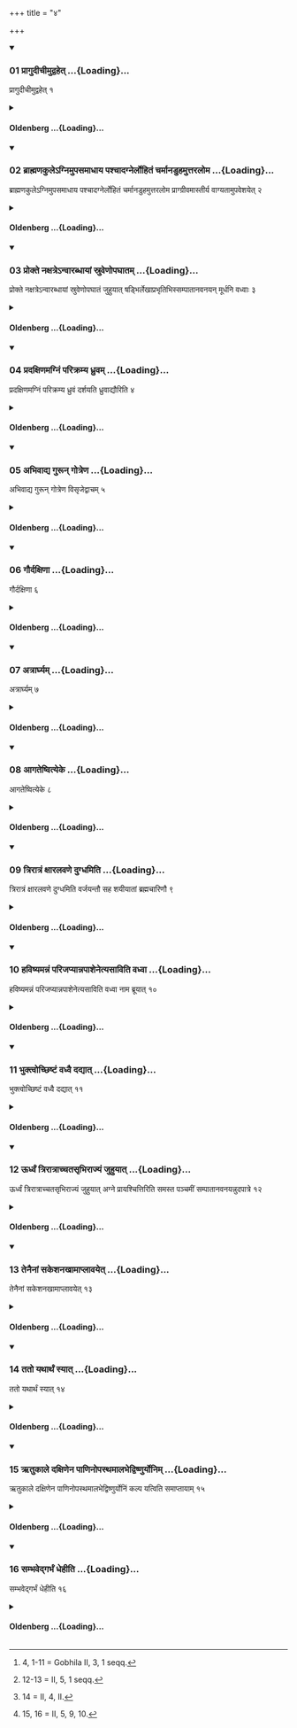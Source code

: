 +++
title = "४"

+++

<div class="js_include" includetitle="true" newlevelforh1="3" unfilled url="/vedAH_sAma/kauthumam/sUtram/drAhyAyaNaH/khAdira-gRhyam/vishvAsa-prastutiH/1/4/01_prAgudIchImudvahet.md">
<details open><summary><h3>01 प्रागुदीचीमुद्वहेत् ...{Loading}...</h3></summary>

प्रागुदीचीमुद्वहेत् १
</details>
</div>
<div class="js_include collapsed" newlevelforh1="4" title="Oldenberg" unfilled url="/vedAH_sAma/kauthumam/sUtram/drAhyAyaNaH/khAdira-gRhyam/sarvASh_TIkAH/1/4/01_prAgudIchImudvahet.md">
<details><summary><h4>Oldenberg ...{Loading}...</h4></summary>
<details><summary>मूलम्</summary>

प्रागुदीचीमुद्वहेत् १
</details>
<details><summary>Oldenberg</summary>

1 [^fn_996]. He should carry her away in a north-eastern direction.

[^fn_996]: 4, 1-11 = Gobhila II, 3, 1 seqq.
</details>
</details>
</div>
<div class="js_include" includetitle="true" newlevelforh1="3" unfilled url="/vedAH_sAma/kauthumam/sUtram/drAhyAyaNaH/khAdira-gRhyam/vishvAsa-prastutiH/1/4/02_brAhmaNakule-gnimupasamAdhAya_pashchAdagnerlohi.md">
<details open><summary><h3>02 ब्राह्मणकुलेऽग्निमुपसमाधाय पश्चादग्नेर्लोहितं चर्मानडुहमुत्तरलोम ...{Loading}...</h3></summary>

ब्राह्मणकुलेऽग्निमुपसमाधाय पश्चादग्नेर्लोहितं चर्मानडुहमुत्तरलोम प्राग्ग्रीवमास्तीर्य वाग्यतामुपवेशयेत् २
</details>
</div>
<div class="js_include collapsed" newlevelforh1="4" title="Oldenberg" unfilled url="/vedAH_sAma/kauthumam/sUtram/drAhyAyaNaH/khAdira-gRhyam/sarvASh_TIkAH/1/4/02_brAhmaNakule-gnimupasamAdhAya_pashchAdagnerlohi.md">
<details><summary><h4>Oldenberg ...{Loading}...</h4></summary>
<details><summary>मूलम्</summary>

ब्राह्मणकुलेऽग्निमुपसमाधाय पश्चादग्नेर्लोहितं चर्मानडुहमुत्तरलोम प्राग्ग्रीवमास्तीर्य वाग्यतामुपवेशयेत् २
</details>
<details><summary>Oldenberg</summary>

2. In a Brāhmaṇa's house he should establish the (nuptial) fire, should spread out to the west of the fire a red bull's hide with the hair outside and with the neck to the east, and should make her, who has to keep silence, sit down (thereon).
</details>
</details>
</div>
<div class="js_include" includetitle="true" newlevelforh1="3" unfilled url="/vedAH_sAma/kauthumam/sUtram/drAhyAyaNaH/khAdira-gRhyam/vishvAsa-prastutiH/1/4/03_prokte_naxatre-nvArabdhAyAM_sruveNopaghAtam.md">
<details open><summary><h3>03 प्रोक्ते नक्षत्रेऽन्वारब्धायां स्रुवेणोपघातम् ...{Loading}...</h3></summary>

प्रोक्ते नक्षत्रेऽन्वारब्धायां स्रुवेणोपघातं जुहुयात् षड्भिर्लेखाप्रभृतिभिस्सम्पातानवनयन् मूर्धनि वध्वाः ३
</details>
</div>
<div class="js_include collapsed" newlevelforh1="4" title="Oldenberg" unfilled url="/vedAH_sAma/kauthumam/sUtram/drAhyAyaNaH/khAdira-gRhyam/sarvASh_TIkAH/1/4/03_prokte_naxatre-nvArabdhAyAM_sruveNopaghAtam.md">
<details><summary><h4>Oldenberg ...{Loading}...</h4></summary>
<details><summary>मूलम्</summary>

प्रोक्ते नक्षत्रेऽन्वारब्धायां स्रुवेणोपघातं जुहुयात् षड्भिर्लेखाप्रभृतिभिस्सम्पातानवनयन् मूर्धनि वध्वाः ३
</details>
<details><summary>Oldenberg</summary>

3. When (somebody) has said that a star has appeared, he should, while she touches him, make oblations (of Ājya) with the Sruva, picking out (portions of it), with the six (verses) commencing with (the verse), 'In the lines' (MB. I, 3, 1 seqq.). The remnants he should pour out over the bride's head.
</details>
</details>
</div>
<div class="js_include" includetitle="true" newlevelforh1="3" unfilled url="/vedAH_sAma/kauthumam/sUtram/drAhyAyaNaH/khAdira-gRhyam/vishvAsa-prastutiH/1/4/04_pradaxiNamagniM_parikramya_dhruvam.md">
<details open><summary><h3>04 प्रदक्षिणमग्निं परिक्रम्य ध्रुवम् ...{Loading}...</h3></summary>

प्रदक्षिणमग्निं परिक्रम्य ध्रुवं दर्शयति ध्रुवाद्यौरिति ४
</details>
</div>
<div class="js_include collapsed" newlevelforh1="4" title="Oldenberg" unfilled url="/vedAH_sAma/kauthumam/sUtram/drAhyAyaNaH/khAdira-gRhyam/sarvASh_TIkAH/1/4/04_pradaxiNamagniM_parikramya_dhruvam.md">
<details><summary><h4>Oldenberg ...{Loading}...</h4></summary>
<details><summary>मूलम्</summary>

प्रदक्षिणमग्निं परिक्रम्य ध्रुवं दर्शयति ध्रुवाद्यौरिति ४
</details>
<details><summary>Oldenberg</summary>

4. Having circumambulated the fire so that their right sides are turned towards it, he shows her the polar star (literally, the firm one), with the verse, 'Firm is the sky' (l.l. 7).
</details>
</details>
</div>
<div class="js_include" includetitle="true" newlevelforh1="3" unfilled url="/vedAH_sAma/kauthumam/sUtram/drAhyAyaNaH/khAdira-gRhyam/vishvAsa-prastutiH/1/4/05_abhivAdya_gurUn_gotreNa.md">
<details open><summary><h3>05 अभिवाद्य गुरून् गोत्रेण ...{Loading}...</h3></summary>

अभिवाद्य गुरून् गोत्रेण विसृजेद्वाचम् ५
</details>
</div>
<div class="js_include collapsed" newlevelforh1="4" title="Oldenberg" unfilled url="/vedAH_sAma/kauthumam/sUtram/drAhyAyaNaH/khAdira-gRhyam/sarvASh_TIkAH/1/4/05_abhivAdya_gurUn_gotreNa.md">
<details><summary><h4>Oldenberg ...{Loading}...</h4></summary>
<details><summary>मूलम्</summary>

अभिवाद्य गुरून् गोत्रेण विसृजेद्वाचम् ५
</details>
<details><summary>Oldenberg</summary>

5. She should break her silence by respectfully calling her Gurus by their Gotra names.
</details>
</details>
</div>
<div class="js_include" includetitle="true" newlevelforh1="3" unfilled url="/vedAH_sAma/kauthumam/sUtram/drAhyAyaNaH/khAdira-gRhyam/vishvAsa-prastutiH/1/4/06_gaurdaxiNA.md">
<details open><summary><h3>06 गौर्दक्षिणा ...{Loading}...</h3></summary>

गौर्दक्षिणा ६
</details>
</div>
<div class="js_include collapsed" newlevelforh1="4" title="Oldenberg" unfilled url="/vedAH_sAma/kauthumam/sUtram/drAhyAyaNaH/khAdira-gRhyam/sarvASh_TIkAH/1/4/06_gaurdaxiNA.md">
<details><summary><h4>Oldenberg ...{Loading}...</h4></summary>
<details><summary>मूलम्</summary>

गौर्दक्षिणा ६
</details>
<details><summary>Oldenberg</summary>

6. A cow constitutes the sacrificial fee.
</details>
</details>
</div>
<div class="js_include" includetitle="true" newlevelforh1="3" unfilled url="/vedAH_sAma/kauthumam/sUtram/drAhyAyaNaH/khAdira-gRhyam/vishvAsa-prastutiH/1/4/07_atrArghyam.md">
<details open><summary><h3>07 अत्रार्घ्यम् ...{Loading}...</h3></summary>

अत्रार्घ्यम् ७
</details>
</div>
<div class="js_include collapsed" newlevelforh1="4" title="Oldenberg" unfilled url="/vedAH_sAma/kauthumam/sUtram/drAhyAyaNaH/khAdira-gRhyam/sarvASh_TIkAH/1/4/07_atrArghyam.md">
<details><summary><h4>Oldenberg ...{Loading}...</h4></summary>
<details><summary>मूलम्</summary>

अत्रार्घ्यम् ७
</details>
<details><summary>Oldenberg</summary>

7. Here the Arghya ceremony should be performed.
</details>
</details>
</div>
<div class="js_include" includetitle="true" newlevelforh1="3" unfilled url="/vedAH_sAma/kauthumam/sUtram/drAhyAyaNaH/khAdira-gRhyam/vishvAsa-prastutiH/1/4/08_AgateShvityeke.md">
<details open><summary><h3>08 आगतेष्वित्येके ...{Loading}...</h3></summary>

आगतेष्वित्येके ८
</details>
</div>
<div class="js_include collapsed" newlevelforh1="4" title="Oldenberg" unfilled url="/vedAH_sAma/kauthumam/sUtram/drAhyAyaNaH/khAdira-gRhyam/sarvASh_TIkAH/1/4/08_AgateShvityeke.md">
<details><summary><h4>Oldenberg ...{Loading}...</h4></summary>
<details><summary>मूलम्</summary>

आगतेष्वित्येके ८
</details>
<details><summary>Oldenberg</summary>

8. (Or rather it should be performed) when they have come (to their house), according to some (teachers): [comp. Sāṅkh. I, 12, 10.]
</details>
</details>
</div>
<div class="js_include" includetitle="true" newlevelforh1="3" unfilled url="/vedAH_sAma/kauthumam/sUtram/drAhyAyaNaH/khAdira-gRhyam/vishvAsa-prastutiH/1/4/09_trirAtraM_xAralavaNe_dugdhamiti.md">
<details open><summary><h3>09 त्रिरात्रं क्षारलवणे दुग्धमिति ...{Loading}...</h3></summary>

त्रिरात्रं क्षारलवणे दुग्धमिति वर्जयन्तौ सह शयीयातां ब्रह्मचारिणौ ९
</details>
</div>
<div class="js_include collapsed" newlevelforh1="4" title="Oldenberg" unfilled url="/vedAH_sAma/kauthumam/sUtram/drAhyAyaNaH/khAdira-gRhyam/sarvASh_TIkAH/1/4/09_trirAtraM_xAralavaNe_dugdhamiti.md">
<details><summary><h4>Oldenberg ...{Loading}...</h4></summary>
<details><summary>मूलम्</summary>

त्रिरात्रं क्षारलवणे दुग्धमिति वर्जयन्तौ सह शयीयातां ब्रह्मचारिणौ ९
</details>
<details><summary>Oldenberg</summary>

9. Through a period of three nights they should avoid eating saline food and drinking milk, and should sleep together without having conjugal intercourse.
</details>
</details>
</div>
<div class="js_include" includetitle="true" newlevelforh1="3" unfilled url="/vedAH_sAma/kauthumam/sUtram/drAhyAyaNaH/khAdira-gRhyam/vishvAsa-prastutiH/1/4/10_haviShyamannaM_parijapyAnnapAshenetyasAviti_vad.md">
<details open><summary><h3>10 हविष्यमन्नं परिजप्यान्नपाशेनेत्यसाविति वध्वा ...{Loading}...</h3></summary>

हविष्यमन्नं परिजप्यान्नपाशेनेत्यसाविति वध्वा नाम ब्रूयात् १०
</details>
</div>
<div class="js_include collapsed" newlevelforh1="4" title="Oldenberg" unfilled url="/vedAH_sAma/kauthumam/sUtram/drAhyAyaNaH/khAdira-gRhyam/sarvASh_TIkAH/1/4/10_haviShyamannaM_parijapyAnnapAshenetyasAviti_vad.md">
<details><summary><h4>Oldenberg ...{Loading}...</h4></summary>
<details><summary>मूलम्</summary>

हविष्यमन्नं परिजप्यान्नपाशेनेत्यसाविति वध्वा नाम ब्रूयात् १०
</details>
<details><summary>Oldenberg</summary>

10. Having murmured over food which is fit for sacrifice, the (verses), 'With the tie of food (MB. I, 3, 8-10), he should pronounce the wife's name, N.N.!'
</details>
</details>
</div>
<div class="js_include" includetitle="true" newlevelforh1="3" unfilled url="/vedAH_sAma/kauthumam/sUtram/drAhyAyaNaH/khAdira-gRhyam/vishvAsa-prastutiH/1/4/11_bhuktvochChiShTaM_vadhvai_dadyAt.md">
<details open><summary><h3>11 भुक्त्वोच्छिष्टं वध्वै दद्यात् ...{Loading}...</h3></summary>

भुक्त्वोच्छिष्टं वध्वै दद्यात् ११
</details>
</div>
<div class="js_include collapsed" newlevelforh1="4" title="Oldenberg" unfilled url="/vedAH_sAma/kauthumam/sUtram/drAhyAyaNaH/khAdira-gRhyam/sarvASh_TIkAH/1/4/11_bhuktvochChiShTaM_vadhvai_dadyAt.md">
<details><summary><h4>Oldenberg ...{Loading}...</h4></summary>
<details><summary>मूलम्</summary>

भुक्त्वोच्छिष्टं वध्वै दद्यात् ११
</details>
<details><summary>Oldenberg</summary>

11. After he has sacrificed (or, eaten?) he should give the rest to the wife.
</details>
</details>
</div>
<div class="js_include" includetitle="true" newlevelforh1="3" unfilled url="/vedAH_sAma/kauthumam/sUtram/drAhyAyaNaH/khAdira-gRhyam/vishvAsa-prastutiH/1/4/12_UrdhvaM_trirAtrAchchatasRbhirAjyaM_juhuyAt.md">
<details open><summary><h3>12 ऊर्ध्वं त्रिरात्राच्चतसृभिराज्यं जुहुयात् ...{Loading}...</h3></summary>

ऊर्ध्वं त्रिरात्राच्चतसृभिराज्यं जुहुयात् अग्ने प्रायश्चित्तिरिति समस्त पञ्चमीं सम्पातानवनयन्नुदपात्रे १२
</details>
</div>
<div class="js_include collapsed" newlevelforh1="4" title="Oldenberg" unfilled url="/vedAH_sAma/kauthumam/sUtram/drAhyAyaNaH/khAdira-gRhyam/sarvASh_TIkAH/1/4/12_UrdhvaM_trirAtrAchchatasRbhirAjyaM_juhuyAt.md">
<details><summary><h4>Oldenberg ...{Loading}...</h4></summary>
<details><summary>मूलम्</summary>

ऊर्ध्वं त्रिरात्राच्चतसृभिराज्यं जुहुयात् अग्ने प्रायश्चित्तिरिति समस्त पञ्चमीं सम्पातानवनयन्नुदपात्रे १२
</details>
<details><summary>Oldenberg</summary>

12 [^fn_997]. After the lapse of that period of three nights, he should make oblations of Ājya with the four

[^fn_997]: 12-13 = II, 5, 1 seqq.

verses, 'Agni, thou art expiation' (MB. I, 4, I seqq.). A fifth (oblation) combining (the names of the four gods invoked in those verses). The remnants (of Ājya) he should pour into a water-pot.
</details>
</details>
</div>
<div class="js_include" includetitle="true" newlevelforh1="3" unfilled url="/vedAH_sAma/kauthumam/sUtram/drAhyAyaNaH/khAdira-gRhyam/vishvAsa-prastutiH/1/4/13_tenainAM_sakeshanakhAmAplAvayet.md">
<details open><summary><h3>13 तेनैनां सकेशनखामाप्लावयेत् ...{Loading}...</h3></summary>

तेनैनां सकेशनखामाप्लावयेत् १३
</details>
</div>
<div class="js_include collapsed" newlevelforh1="4" title="Oldenberg" unfilled url="/vedAH_sAma/kauthumam/sUtram/drAhyAyaNaH/khAdira-gRhyam/sarvASh_TIkAH/1/4/13_tenainAM_sakeshanakhAmAplAvayet.md">
<details><summary><h4>Oldenberg ...{Loading}...</h4></summary>
<details><summary>मूलम्</summary>

तेनैनां सकेशनखामाप्लावयेत् १३
</details>
<details><summary>Oldenberg</summary>

13. With that (Ājya) he should wash her, including her hair and nails.
</details>
</details>
</div>
<div class="js_include" includetitle="true" newlevelforh1="3" unfilled url="/vedAH_sAma/kauthumam/sUtram/drAhyAyaNaH/khAdira-gRhyam/vishvAsa-prastutiH/1/4/14_tato_yathArthaM_syAt.md">
<details open><summary><h3>14 ततो यथार्थं स्यात् ...{Loading}...</h3></summary>

ततो यथार्थं स्यात् १४
</details>
</div>
<div class="js_include collapsed" newlevelforh1="4" title="Oldenberg" unfilled url="/vedAH_sAma/kauthumam/sUtram/drAhyAyaNaH/khAdira-gRhyam/sarvASh_TIkAH/1/4/14_tato_yathArthaM_syAt.md">
<details><summary><h4>Oldenberg ...{Loading}...</h4></summary>
<details><summary>मूलम्</summary>

ततो यथार्थं स्यात् १४
</details>
<details><summary>Oldenberg</summary>

14 [^fn_998]. Thenceforward he should behave as required by circumstances.

[^fn_998]: 14 = II, 4, II.
</details>
</details>
</div>
<div class="js_include" includetitle="true" newlevelforh1="3" unfilled url="/vedAH_sAma/kauthumam/sUtram/drAhyAyaNaH/khAdira-gRhyam/vishvAsa-prastutiH/1/4/15_RtukAle_daxiNena_pANinopasthamAlabhedviShNuryon.md">
<details open><summary><h3>15 ऋतुकाले दक्षिणेन पाणिनोपस्थमालभेद्विष्णुर्योनिम् ...{Loading}...</h3></summary>

ऋतुकाले दक्षिणेन पाणिनोपस्थमालभेद्विष्णुर्योनिं कल्प यत्विति समाप्तायाम् १५
</details>
</div>
<div class="js_include collapsed" newlevelforh1="4" title="Oldenberg" unfilled url="/vedAH_sAma/kauthumam/sUtram/drAhyAyaNaH/khAdira-gRhyam/sarvASh_TIkAH/1/4/15_RtukAle_daxiNena_pANinopasthamAlabhedviShNuryon.md">
<details><summary><h4>Oldenberg ...{Loading}...</h4></summary>
<details><summary>मूलम्</summary>

ऋतुकाले दक्षिणेन पाणिनोपस्थमालभेद्विष्णुर्योनिं कल्प यत्विति समाप्तायाम् १५
</details>
<details><summary>Oldenberg</summary>

15 [^fn_999]. At the time of her courses he should touch with his right hand her secret parts with (the verse), 'May Vishṇu make thy womb ready' (MB. I, 4, 6).

[^fn_999]: 15, 16 = II, 5, 9, 10.
</details>
</details>
</div>
<div class="js_include" includetitle="true" newlevelforh1="3" unfilled url="/vedAH_sAma/kauthumam/sUtram/drAhyAyaNaH/khAdira-gRhyam/vishvAsa-prastutiH/1/4/16_sambhavedgarbhaM_dhehIti.md">
<details open><summary><h3>16 सम्भवेद्गर्भं धेहीति ...{Loading}...</h3></summary>

सम्भवेद्गर्भं धेहीति १६
</details>
</div>
<div class="js_include collapsed" newlevelforh1="4" title="Oldenberg" unfilled url="/vedAH_sAma/kauthumam/sUtram/drAhyAyaNaH/khAdira-gRhyam/sarvASh_TIkAH/1/4/16_sambhavedgarbhaM_dhehIti.md">
<details><summary><h4>Oldenberg ...{Loading}...</h4></summary>
<details><summary>मूलम्</summary>

सम्भवेद्गर्भं धेहीति १६
</details>
<details><summary>Oldenberg</summary>

16. When (that verse) is finished, he should cohabit with her, with (the verse), 'Give conception' (l.l. 7).
</details>
</details>
</div>

